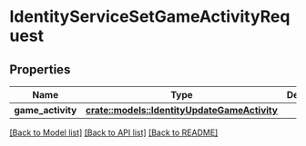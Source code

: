 # IdentityServiceSetGameActivityRequest

## Properties

Name | Type | Description | Notes
------------ | ------------- | ------------- | -------------
**game_activity** | [**crate::models::IdentityUpdateGameActivity**](IdentityUpdateGameActivity.md) |  | 

[[Back to Model list]](../README.md#documentation-for-models) [[Back to API list]](../README.md#documentation-for-api-endpoints) [[Back to README]](../README.md)


